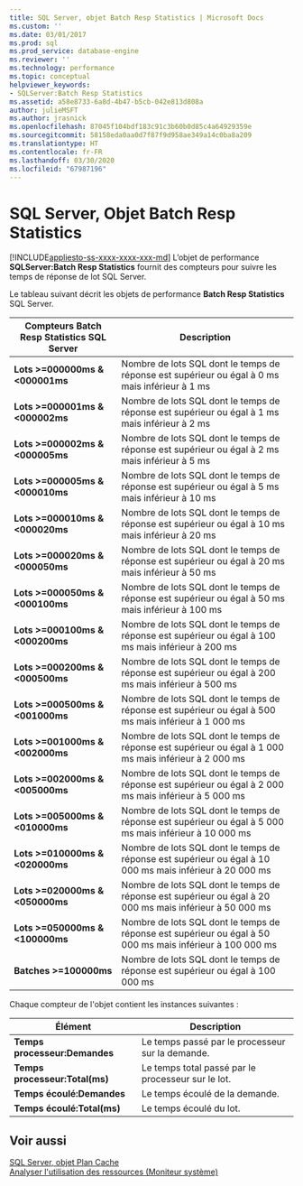 ```yaml
---
title: SQL Server, objet Batch Resp Statistics | Microsoft Docs
ms.custom: ''
ms.date: 03/01/2017
ms.prod: sql
ms.prod_service: database-engine
ms.reviewer: ''
ms.technology: performance
ms.topic: conceptual
helpviewer_keywords:
- SQLServer:Batch Resp Statistics
ms.assetid: a58e8733-6a8d-4b47-b5cb-042e813d808a
author: julieMSFT
ms.author: jrasnick
ms.openlocfilehash: 87045f104bdf183c91c3b60b0d85c4a64929359e
ms.sourcegitcommit: 58158eda0aa0d7f87f9d958ae349a14c0ba8a209
ms.translationtype: HT
ms.contentlocale: fr-FR
ms.lasthandoff: 03/30/2020
ms.locfileid: "67987196"
---
```

# <a name="sql-server-batch-resp-statistics-object"></a>SQL Server, Objet Batch Resp Statistics
[!INCLUDE[appliesto-ss-xxxx-xxxx-xxx-md](../../includes/appliesto-ss-xxxx-xxxx-xxx-md.md)]
L’objet de performance **SQLServer:Batch Resp Statistics** fournit des compteurs pour suivre les temps de réponse de lot SQL Server.

Le tableau suivant décrit les objets de performance **Batch Resp Statistics** SQL Server.


|**Compteurs Batch Resp Statistics SQL Server**|Description|  
|-------------|-----------------|  
|**Lots >=000000ms & \<000001ms**|Nombre de lots SQL dont le temps de réponse est supérieur ou égal à 0 ms mais inférieur à 1 ms|
|**Lots >=000001ms & \<000002ms**|Nombre de lots SQL dont le temps de réponse est supérieur ou égal à 1 ms mais inférieur à 2 ms|
|**Lots >=000002ms & \<000005ms**|Nombre de lots SQL dont le temps de réponse est supérieur ou égal à 2 ms mais inférieur à 5 ms|
|**Lots >=000005ms & \<000010ms**|Nombre de lots SQL dont le temps de réponse est supérieur ou égal à 5 ms mais inférieur à 10 ms|
|**Lots >=000010ms & \<000020ms**|Nombre de lots SQL dont le temps de réponse est supérieur ou égal à 10 ms mais inférieur à 20 ms|
|**Lots >=000020ms & \<000050ms**|Nombre de lots SQL dont le temps de réponse est supérieur ou égal à 20 ms mais inférieur à 50 ms|
|**Lots >=000050ms & \<000100ms**|Nombre de lots SQL dont le temps de réponse est supérieur ou égal à 50 ms mais inférieur à 100 ms|
|**Lots >=000100ms & \<000200ms**|Nombre de lots SQL dont le temps de réponse est supérieur ou égal à 100 ms mais inférieur à 200 ms|
|**Lots >=000200ms & \<000500ms**|Nombre de lots SQL dont le temps de réponse est supérieur ou égal à 200 ms mais inférieur à 500 ms|
|**Lots >=000500ms & \<001000ms**|Nombre de lots SQL dont le temps de réponse est supérieur ou égal à 500 ms mais inférieur à 1 000 ms|
|**Lots >=001000ms & \<002000ms**|Nombre de lots SQL dont le temps de réponse est supérieur ou égal à 1 000 ms mais inférieur à 2 000 ms|
|**Lots >=002000ms & \<005000ms**|Nombre de lots SQL dont le temps de réponse est supérieur ou égal à 2 000 ms mais inférieur à 5 000 ms|
|**Lots >=005000ms & \<010000ms**|Nombre de lots SQL dont le temps de réponse est supérieur ou égal à 5 000 ms mais inférieur à 10 000 ms|
|**Lots >=010000ms & \<020000ms**|Nombre de lots SQL dont le temps de réponse est supérieur ou égal à 10 000 ms mais inférieur à 20 000 ms|
|**Lots >=020000ms & \<050000ms**|Nombre de lots SQL dont le temps de réponse est supérieur ou égal à 20 000 ms mais inférieur à 50 000 ms|
|**Lots >=050000ms & \<100000ms**|Nombre de lots SQL dont le temps de réponse est supérieur ou égal à 50 000 ms mais inférieur à 100 000 ms| 
|**Batches >=100000ms**|Nombre de lots SQL dont le temps de réponse est supérieur ou égal à 100 000 ms| 

Chaque compteur de l'objet contient les instances suivantes :  
  
|Élément|Description|  
|----------|-----------------|  
|**Temps processeur:Demandes**|Le temps passé par le processeur sur la demande.|  
|**Temps processeur:Total(ms)**|Le temps total passé par le processeur sur le lot.|  
|**Temps écoulé:Demandes**|Le temps écoulé de la demande.|  
|**Temps écoulé:Total(ms)**|Le temps écoulé du lot.|  

## <a name="see-also"></a>Voir aussi
[SQL Server, objet Plan Cache](../../relational-databases/performance-monitor/sql-server-plan-cache-object.md)  
[Analyser l'utilisation des ressources (Moniteur système)](../../relational-databases/performance-monitor/monitor-resource-usage-system-monitor.md)  
